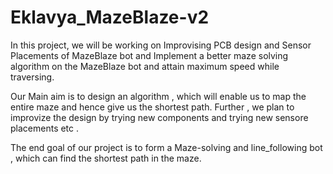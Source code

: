 # Eklavya_MazeBlaze-v2
In this project, we will be working on Improvising PCB design and Sensor Placements of MazeBlaze bot and Implement a better maze solving algorithm on the MazeBlaze bot and attain maximum speed while traversing.

Our Main aim is to design an algorithm , which will enable us to map the entire maze and hence give us the shortest path. Further , we plan to improvize the design by trying new components and trying new sensore placements etc . 

The end goal of our project is to form a Maze-solving and line_following bot , which can find the shortest path in the maze.
